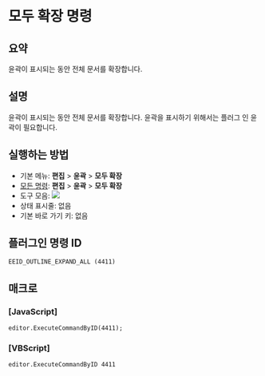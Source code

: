 # 모두 확장 명령

## 요약

윤곽이 표시되는 동안 전체 문서를 확장합니다.

## 설명

윤곽이 표시되는 동안 전체 문서를 확장합니다. 윤곽을 표시하기 위해서는 플러그 인 윤곽이 필요합니다.

## 실행하는 방법

- 기본 메뉴: **편집** \> **윤곽** \> **모두 확장**
- [모든 명령](../tools/all_commands): **편집** \> **윤곽** \> **모두 확장**
- 도구 모음: ![](../../images/outline_exp..png)
- 상태 표시줄: 없음
- 기본 바로 가기 키: 없음

## 플러그인 명령 ID

```
EEID_OUTLINE_EXPAND_ALL (4411)
```

## 매크로

### \[JavaScript\]

```
editor.ExecuteCommandByID(4411);
```

### \[VBScript\]

```
editor.ExecuteCommandByID 4411
```
